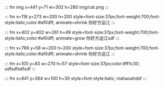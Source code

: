 ::: fm img x=441 y=71 w=302 h=280
img/cat.png
:::

::: fm x=118 y=273 w=200 h=200 style=font-size:37px;font-weight:700;font-style:italic;color:#af0dff; animate=shrink
你好方运江
:::

::: fm x=402 y=402 w=261 h=49 style=font-size:37px;font-weight:700;font-style:italic;color:#af0dff; animate=grow
你好方运江sdf
:::

::: fm x=766 y=58 w=200 h=200 style=font-size:37px;font-weight:700;font-style:italic;color:#af0dff; animate=shrink
你好方运江
:::

::: fm x=105 y=83 w=270 h=57 style=font-size:37px;color:#ff1c30;
sdfsdfsdfsdf
:::

::: fm x=841 y=364 w=100 h=30 style=font-style:italic;
niahaoahdsf
:::
